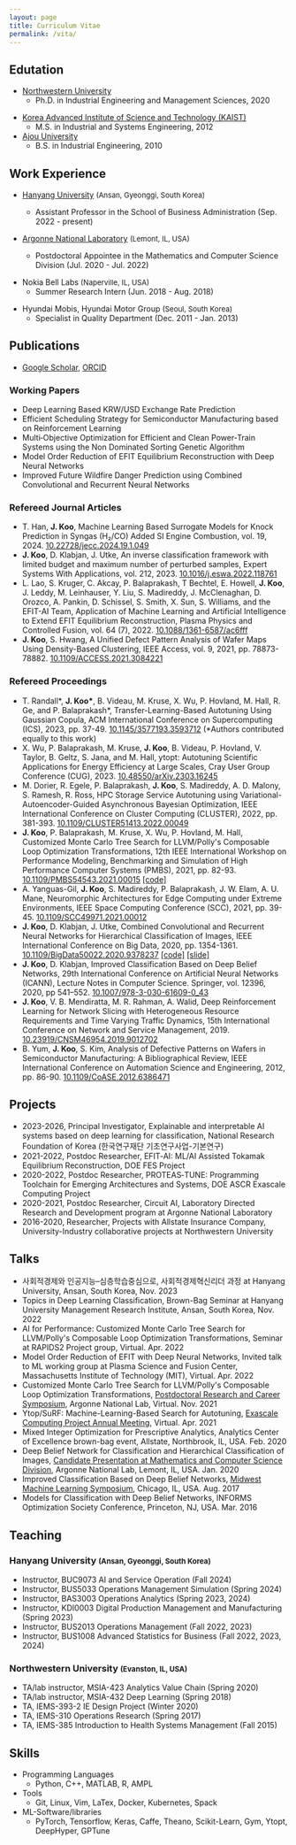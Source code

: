 ```yaml
---
layout: page
title: Curriculum Vitae
permalink: /vita/
---
```


## Edutation
- [Northwestern University](https://www.mccormick.northwestern.edu/industrial/) 
  - Ph.D. in Industrial Engineering and Management Sciences, 2020
<!--  - M.S. in Industrial Engineering and Management Sciences, 2015 -->
- [Korea Advanced Institute of Science and Technology (KAIST)](https://ie.kaist.ac.kr/) 
  - M.S. in Industrial and Systems Engineering, 2012
- [Ajou University](https://www.ajou.ac.kr/en/index.do) 
  - B.S. in Industrial Engineering, 2010
  
<!-- - Ph.D. in Industrial Engineering and Management Sciences, [Northwestern University](https://www.mccormick.northwestern.edu/industrial/), 2020, USA 
- M.S. in Industrial Engineering and Management Sciences, [Northwestern University](https://www.mccormick.northwestern.edu/industrial/), 2015, USA
- M.S. in Industrial and Systems Engineering, [Korea Advanced Institute of Science and Technology (KAIST)](https://ie.kaist.ac.kr/), 2012, South Korea
- B.S. in Industrial Engineering, [Ajou University](https://ie.ajou.ac.kr/ie/index.do), 2010, South Korea -->

## Work Experience
- [Hanyang University](https://www.hanyang.ac.kr/) <font size="2">(Ansan, Gyeonggi, South Korea)</font>
  - Assistant Professor in the School of Business Administration (Sep. 2022 - present)

- [Argonne National Laboratory](https://www.anl.gov/) <font size="2">(Lemont, IL, USA)</font>
  - Postdoctoral Appointee in the Mathematics and Computer Science Division (Jul. 2020 - Jul. 2022)

<!-- - Collaborated with plasma physicists to design a combined MLP/CNN model to reconstruct plasma equilibrium images and physical quantities; implemented using Pytorch; achieved 1000x speedup over the traditional algorithms. (Project page: EFIT-AI)
    - Developed autotuning framework to explore a tree‑like search space based on Monte Carlo tree search; obtained 3.7x speedup over the default heuristic optimizations on Exascale proxy apps; collaborated with experts on compiler optimization for HPC. [[code]](https://github.com/ytopt-team/ytopt/blob/mcts/ytopt/cmcts/README.md) [[tutorial]](https://github.com/ytopt-team/ytopt/blob/mcts/docs/tutorials/mcts-gemm/tutorial-mcts-gemm.md)
    - Designed autotuning framework for online settings based on transfer learning; provided a hands‑on tutorial. [[code]](https://github.com/ytopt-team/ytopt/tree/v0.0.3) [[tutorial]](https://github.com/ytopt-team/ytopt/blob/online/docs/tutorials/omp-xsbench-tl/tutorial-omp-xsbench-tl.md)
    - Maintained a ML based autotuning software package (Ytopt); provided tutorial examples of HPC proxy apps; available in Spack.
    - Helped X‑ray scientists by designing corrector algorithm in Tensorflow to clean noisy images from dark‑field X‑ray microscope based on a CNN for optical flow (PWC‑Net).
    - Helped materials scientists using a distributed hyperparameter search software (DeepHyper) to autotune configurations of neuromorphic computing architectures under extreme environments -->

<!-- - [Northwestern University](https://www.northwestern.edu/) <font size="2">(Evanston, IL, USA)</font>
  - Research Assistant (Sep. 2015 - Jun. 2020) 
    - Projects with Allstate Insurance Company

 - Projects with Allstate Insurance Company
    - Developed inverse classification framework for churn analysis and for mortality prediction on sequential data; implemented using Tensorflow and PuLP; successfully perturbed samples as desired achieving 17% improvements over the baseline.
    - Developed a combined model of CNN and RNN for hierarchical classification of images; implemented using Tensorflow; achieved 2.5% improvements over the conventional CNNs. [[code]](https://github.com/jaehoonkoo/h_classification)
    - Designed semi‑supervised learning framework for large‑scale image classification based on stacked what‑where auto‑encoders (CNN).
    - Helped data scientists to classify initially unlabeled images through active learning with the Siamese network (CNN) using Keras‑Tensorflow. -->

- Nokia Bell Labs <font size="2">(Naperville, IL, USA)</font>
  - Summer Research Intern (Jun. 2018 - Aug. 2018)

<!--  - Developed dynamic resource allocation framework based on deep RL for network slicing of 5G networks; collaborated with mobile network experts; achieved 29\% in loss reduction over the baseline. -->

- Hyundai Mobis, Hyundai Motor Group <font size="2">(Seoul, South Korea)</font>
  - Specialist in Quality Department (Dec. 2011 - Jan. 2013)

<!-- - Managed supply chain of CKD products sent to Hyundai Mobis Slovakia and Czech branches.
    - Solved quality issues with engineers at car-assembly and part-manufacturing lines including domestic and overseas factories. -->

## Publications 
- [Google Scholar](https://scholar.google.com/citations?user=nabCGxoAAAAJ&hl=en), [ORCID](https://orcid.org/0000-0003-3742-1485)

### Working Papers
- Deep Learning Based KRW/USD Exchange Rate Prediction
- Efficient Scheduling Strategy for Semiconductor Manufacturing based on Reinforcement Learning
- Multi‑Objective Optimization for Efficient and Clean Power‑Train Systems using the Non Dominated Sorting Genetic Algorithm
- Model Order Reduction of EFIT Equilibrium Reconstruction with Deep Neural Networks
- Improved Future Wildfire Danger Prediction using Combined Convolutional and Recurrent Neural Networks

### Refereed Journal Articles
- T. Han, **J. Koo**, Machine Learning Based Surrogate Models for Knock Prediction in Syngas (H₂/CO) Added SI Engine Combustion, vol. 19, 2024. [10.22728/jecc.2024.19.1.049](https://doi.org/10.22728/jecc.2024.19.1.049)
- **J. Koo**, D. Klabjan, J. Utke, An inverse classification framework with limited budget and maximum number of perturbed samples, Expert Systems With Applications, vol. 212, 2023. [10.1016/j.eswa.2022.118761](https://doi.org/10.1016/j.eswa.2022.118761)
- L. Lao, S. Kruger, C. Akcay, P. Balaprakash, T Bechtel, E. Howell, **J. Koo**, J. Leddy, M. Leinhauser, Y. Liu, S. Madireddy, J. McClenaghan, D. Orozco, A. Pankin, D. Schissel, S. Smith, X. Sun, S. Williams, and the EFIT-AI Team, Application of Machine Learning and Artificial Intelligence to Extend EFIT Equilibrium Reconstruction, Plasma Physics and Controlled Fusion, vol. 64 (7), 2022. [10.1088/1361-6587/ac6fff](https://doi.org/10.1088/1361-6587/ac6fff)
- **J. Koo**, S. Hwang, A Unified Defect Pattern Analysis of Wafer Maps Using Density-Based Clustering, IEEE Access, vol. 9, 2021, pp. 78873-78882. [10.1109/ACCESS.2021.3084221](https://doi.org/10.1109/ACCESS.2021.3084221)

### Refereed Proceedings
- T. Randall\*, **J. Koo\***, B. Videau, M. Kruse, X. Wu, P. Hovland, M. Hall, R. Ge, and P. Balaprakash\*, Transfer-Learning-Based Autotuning Using Gaussian Copula, ACM International Conference on Supercomputing (ICS), 2023, pp. 37-49. [10.1145/3577193.3593712](https://doi.org/10.1145/3577193.3593712) (\*Authors contributed equally to this work)
- X. Wu, P. Balaprakash, M. Kruse, **J. Koo**, B. Videau, P. Hovland, V. Taylor, B. Geltz, S. Jana, and M. Hall, ytopt: Autotuning Scientific Applications for Energy Efficiency at Large Scales, Cray User Group Conference (CUG), 2023. [10.48550/arXiv.2303.16245](https://arxiv.org/abs/2303.16245)
- M. Dorier, R. Egele, P. Balaprakash, **J. Koo**, S. Madireddy, A. D. Malony, S. Ramesh, R. Ross, HPC Storage Service Autotuning using Variational-Autoencoder-Guided Asynchronous Bayesian Optimization, IEEE International Conference on Cluster Computing (CLUSTER), 2022, pp. 381-393. [10.1109/CLUSTER51413.2022.00049](https://doi.org/10.1109/CLUSTER51413.2022.00049)
- **J. Koo**, P. Balaprakash, M. Kruse, X. Wu, P. Hovland, M. Hall, Customized Monte Carlo Tree Search for LLVM/Polly's Composable Loop Optimization Transformations, 12th IEEE International Workshop on Performance Modeling, Benchmarking and Simulation of High Performance Computer Systems (PMBS), 2021, pp. 82-93. [10.1109/PMBS54543.2021.00015](https://doi.org/10.1109/PMBS54543.2021.00015) [[code]](https://github.com/ytopt-team/ytopt/tree/mcts/ytopt/cmcts)
- A. Yanguas-Gil, **J. Koo**, S. Madireddy, P. Balaprakash, J. W. Elam, A. U. Mane, Neuromorphic Architectures for Edge Computing under Extreme Environments, IEEE Space Computing Conference (SCC), 2021, pp. 39-45. [10.1109/SCC49971.2021.00012](https://doi.org/10.1109/SCC49971.2021.00012)
- **J. Koo**, D. Klabjan, J. Utke, Combined Convolutional and Recurrent Neural Networks for Hierarchical Classification of Images, IEEE International Conference on Big Data, 2020, pp. 1354-1361. [10.1109/BigData50022.2020.9378237](https://doi.org/10.1109/BigData50022.2020.9378237) [[code]](https://github.com/jaehoonkoo/h_classification) [[slide]](https://github.com/jaehoonkoo/h_classification/blob/master/doc/%5BBigdata_2020%5D%20h_classification.pdf)
- **J. Koo**, D. Klabjan, Improved Classification Based on Deep Belief Networks, 29th International Conference on Artificial Neural Networks (ICANN), Lecture Notes in Computer Science. Springer, vol. 12396, 2020, pp 541–552. [10.1007/978-3-030-61609-0_43](https://doi.org/10.1007/978-3-030-61609-0_43)
- **J. Koo**, V. B. Mendiratta, M. R. Rahman, A. Walid, Deep Reinforcement Learning for Network Slicing with Heterogeneous Resource Requirements and Time Varying Traffic Dynamics, 15th International Conference on Network and Service Management, 2019. [10.23919/CNSM46954.2019.9012702](https://doi.org/10.23919/CNSM46954.2019.9012702)
- B. Yum, **J. Koo**, S. Kim, Analysis of Defective Patterns on Wafers in Semiconductor Manufacturing: A Bibliographical Review, IEEE International Conference on Automation Science and Engineering, 2012, pp. 86-90. [10.1109/CoASE.2012.6386471](https://doi.org/10.1109/CoASE.2012.6386471)

## Projects
- 2023-2026, Principal Investigator, Explainable and interpretable AI systems based on deep learning for classification, National Research Foundation of Korea (한국연구재단 기초연구사업-기본연구) 
- 2021-2022, Postdoc Researcher, EFIT‐AI: ML/AI Assisted Tokamak Equilibrium Reconstruction, DOE FES Project
- 2020-2022, Postdoc Researcher, PROTEAS‐TUNE: Programming Toolchain for Emerging Architectures and Systems, DOE ASCR Exascale Computing Project 
- 2020-2021, Postdoc Researcher, Circuit AI, Laboratory Directed Research and Development program at Argonne National Laboratory
- 2016-2020, Researcher, Projects with Allstate Insurance Company, University-Industry collaborative projects at Northwestern University  

## Talks
- 사회적경제와 인공지능–심층학습중심으로, 사회적경제혁신리더 과정 at Hanyang University, Ansan, South Korea, Nov. 2023
- Topics in Deep Learning Classification, Brown-Bag Seminar at Hanyang University Management Research Institute, Ansan, South Korea, Nov. 2022
- AI for Performance: Customized Monte Carlo Tree Search for LLVM/Polly's Composable Loop Optimization Transformations, Seminar at RAPIDS2 Project group, Virtual. Apr. 2022
- Model Order Reduction of EFIT with Deep Neural Networks, Invited talk to ML working group at Plasma Science and Fusion Center, Massachusetts Institute of Technology (MIT), Virtual. Apr. 2022
- Customized Monte Carlo Tree Search for LLVM/Polly's Composable Loop Optimization Transformations, [Postdoctoral Research and Career Symposium](https://www.anl.gov/sites/www/files/2021-11/2021_Postdoctoral_Symposium_ANL.pdf), Argonne National Lab, Virtual. Nov. 2021
- Ytop/SuRF: Machine-Learning-Based Search for Autotuning, [Exascale Computing Project Annual Meeting](https://whova.com/embedded/session/ecpan_202104/1511153/?view=), Virtual. Apr. 2021
- Mixed Integer Optimization for Prescriptive Analytics, Analytics Center of Excellence brown-bag event, Allstate, Northbrook, IL, USA. Feb. 2020 
- Deep Belief Network for Classification and Hierarchical Classification of Images, [Candidate Presentation at Mathematics and Computer Science Division](https://www.alcf.anl.gov/events/deep-belief-network-classification-and-hierarchical-classification-images), Argonne National Lab, Lemont, IL, USA. Jan. 2020
- Improved Classification Based on Deep Belief Networks, [Midwest Machine Learning Symposium](https://midwest-ml.org/2017/booklet.pdf), Chicago, IL, USA. Aug. 2017
- Models for Classification with Deep Belief Networks, INFORMS Optimization Society Conference, Princeton, NJ, USA. Mar. 2016

## Teaching
### Hanyang University <font size="2">(Ansan, Gyeonggi, South Korea)</font>
- Instructor, BUC9073 AI and Service Operation (Fall 2024)
- Instructor, BUS5033 Operations Management Simulation (Spring 2024)
- Instructor, BAS3003 Operations Analytics (Spring 2023, 2024)
- Instructor, KDI0003 Digital Production Management and Manufacturing (Spring 2023)
- Instructor, BUS2013 Operations Management (Fall 2022, 2023)
- Instructor, BUS1008 Advanced Statistics for Business (Fall 2022, 2023, 2024)

### Northwestern University <font size="2">(Evanston, IL, USA)</font>
- TA/lab instructor, MSIA-423 Analytics Value Chain (Spring 2020)
- TA/lab instructor, MSIA-432 Deep Learning (Spring 2018)
- TA, IEMS-393-2 IE Design Project (Winter 2020)
- TA, IEMS-310 Operations Research (Spring 2017)
- TA, IEMS-385 Introduction to Health Systems Management (Fall 2015)

## Skills
- Programming Languages
  - Python, C++, MATLAB, R, AMPL
- Tools
  - Git, Linux, Vim, LaTex, Docker, Kubernetes, Spack
- ML-Software/libraries
  - PyTorch, Tensorflow, Keras, Caffe, Theano, Scikit-Learn, Gym, Ytopt, DeepHyper, GPTune

<!-- ## Teaching experience
- Lecturer, Hanyang University-ERICA (Spring 2023)
  - BAS3003 Operations Analytics
- Lecturer, Hanyang University-ERICA (Spring 2023)
  - KDI0003 Digital Production Management and Manufacturing
- Lecturer, Hanyang University-ERICA (Fall 2022)
  - BUS2013 Operations Management
- Lecturer, Hanyang University-ERICA (Fall 2022)
  - BUS1008 Advanced Statistics for Business
- TA/lab instructor, Northwestern University (Spring 2020)  
  - MSIA-423 Analytics Value Chain
- TA/lab instructor, Northwestern University (Spring 2018)
  - MSIA-432 Deep Learning
- TA, Northwestern University (Winter 2020)  
  - IEMS-393-2 IE Design Project
- TA, Northwestern University (Spring 2017)
  - IEMS-310 Operations Research
- TA, Northwestern University (Fall 2015)
  - IEMS-385 Introduction to Health Systems Management -->

<!-- ## Profiles
- Argonne profile at [https://www.anl.gov/profile/jaehoon-koo](https://www.anl.gov/profile/jaehoon-koo). 
- Northwestern website at [https://sites.google.com/a/u.northwestern.edu/jaehoon_koo/home](https://sites.google.com/a/u.northwestern.edu/jaehoon_koo/home). -->

<!-- - This is the base Jekyll theme. You can find out more info about customizing your Jekyll theme, as well as basic Jekyll usage documentation at [jekyllrb.com](https://jekyllrb.com/)

You can find the source code for Minima at GitHub:
[jekyll][jekyll-organization] /
[minima](https://github.com/jekyll/minima)

[jekyll-organization]: https://github.com/jekyll -->
